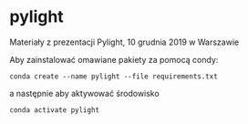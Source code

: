 # pylight
Materiały z prezentacji Pylight, 10 grudnia 2019 w Warszawie

Aby zainstalować omawiane pakiety za pomocą condy:
```
conda create --name pylight --file requirements.txt
```
a następnie aby aktywować środowisko
```
conda activate pylight
 ```
